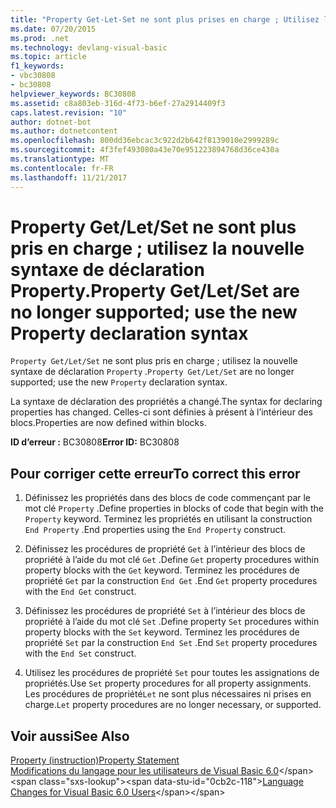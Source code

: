 ```yaml
---
title: "Property Get-Let-Set ne sont plus prises en charge ; Utilisez la nouvelle syntaxe de déclaration de propriété"
ms.date: 07/20/2015
ms.prod: .net
ms.technology: devlang-visual-basic
ms.topic: article
f1_keywords:
- vbc30808
- bc30808
helpviewer_keywords: BC30808
ms.assetid: c8a803eb-316d-4f73-b6ef-27a2914409f3
caps.latest.revision: "10"
author: dotnet-bot
ms.author: dotnetcontent
ms.openlocfilehash: 800dd36ebcac3c922d2b642f8139010e2999289c
ms.sourcegitcommit: 4f3fef493080a43e70e951223894768d36ce430a
ms.translationtype: MT
ms.contentlocale: fr-FR
ms.lasthandoff: 11/21/2017
---
```

# <a name="property-getletset-are-no-longer-supported-use-the-new-property-declaration-syntax"></a><span data-ttu-id="0cb2c-102">Property Get/Let/Set ne sont plus pris en charge ; utilisez la nouvelle syntaxe de déclaration Property.</span><span class="sxs-lookup"><span data-stu-id="0cb2c-102">Property Get/Let/Set are no longer supported; use the new Property declaration syntax</span></span>
<span data-ttu-id="0cb2c-103">`Property Get/Let/Set` ne sont plus pris en charge ; utilisez la nouvelle syntaxe de déclaration `Property` .</span><span class="sxs-lookup"><span data-stu-id="0cb2c-103">`Property Get/Let/Set` are no longer supported; use the new `Property` declaration syntax.</span></span>  
  
 <span data-ttu-id="0cb2c-104">La syntaxe de déclaration des propriétés a changé.</span><span class="sxs-lookup"><span data-stu-id="0cb2c-104">The syntax for declaring properties has changed.</span></span> <span data-ttu-id="0cb2c-105">Celles-ci sont définies à présent à l’intérieur des blocs.</span><span class="sxs-lookup"><span data-stu-id="0cb2c-105">Properties are now defined within blocks.</span></span>  
  
 <span data-ttu-id="0cb2c-106">**ID d’erreur :** BC30808</span><span class="sxs-lookup"><span data-stu-id="0cb2c-106">**Error ID:** BC30808</span></span>  
  
## <a name="to-correct-this-error"></a><span data-ttu-id="0cb2c-107">Pour corriger cette erreur</span><span class="sxs-lookup"><span data-stu-id="0cb2c-107">To correct this error</span></span>  
  
1.  <span data-ttu-id="0cb2c-108">Définissez les propriétés dans des blocs de code commençant par le mot clé `Property` .</span><span class="sxs-lookup"><span data-stu-id="0cb2c-108">Define properties in blocks of code that begin with the `Property` keyword.</span></span> <span data-ttu-id="0cb2c-109">Terminez les propriétés en utilisant la construction `End Property` .</span><span class="sxs-lookup"><span data-stu-id="0cb2c-109">End properties using the `End Property` construct.</span></span>  
  
2.  <span data-ttu-id="0cb2c-110">Définissez les procédures de propriété `Get` à l’intérieur des blocs de propriété à l’aide du mot clé `Get` .</span><span class="sxs-lookup"><span data-stu-id="0cb2c-110">Define `Get` property procedures within property blocks with the `Get` keyword.</span></span> <span data-ttu-id="0cb2c-111">Terminez les procédures de propriété `Get` par la construction `End Get` .</span><span class="sxs-lookup"><span data-stu-id="0cb2c-111">End `Get` property procedures with the `End Get` construct.</span></span>  
  
3.  <span data-ttu-id="0cb2c-112">Définissez les procédures de propriété `Set` à l’intérieur des blocs de propriété à l’aide du mot clé `Set` .</span><span class="sxs-lookup"><span data-stu-id="0cb2c-112">Define property `Set` procedures within property blocks with the `Set` keyword.</span></span> <span data-ttu-id="0cb2c-113">Terminez les procédures de propriété `Set` par la construction `End Set` .</span><span class="sxs-lookup"><span data-stu-id="0cb2c-113">End `Set` property procedures with the `End Set` construct.</span></span>  
  
4.  <span data-ttu-id="0cb2c-114">Utilisez les procédures de propriété `Set` pour toutes les assignations de propriétés.</span><span class="sxs-lookup"><span data-stu-id="0cb2c-114">Use `Set` property procedures for all property assignments.</span></span> <span data-ttu-id="0cb2c-115">Les procédures de propriété`Let` ne sont plus nécessaires ni prises en charge.</span><span class="sxs-lookup"><span data-stu-id="0cb2c-115">`Let` property procedures are no longer necessary, or supported.</span></span>  
  
## <a name="see-also"></a><span data-ttu-id="0cb2c-116">Voir aussi</span><span class="sxs-lookup"><span data-stu-id="0cb2c-116">See Also</span></span>  
 [<span data-ttu-id="0cb2c-117">Property (instruction)</span><span class="sxs-lookup"><span data-stu-id="0cb2c-117">Property Statement</span></span>](../../visual-basic/language-reference/statements/property-statement.md)  
 <span data-ttu-id="0cb2c-118">[Modifications du langage pour les utilisateurs de Visual Basic 6.0](https://msdn.microsoft.com/library/skw8dhdd(v=vs.90).aspx)</span><span class="sxs-lookup"><span data-stu-id="0cb2c-118">[Language Changes for Visual Basic 6.0 Users](https://msdn.microsoft.com/library/skw8dhdd(v=vs.90).aspx)</span></span>
